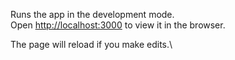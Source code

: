 

Runs the app in the development mode.\
Open [http://localhost:3000](http://localhost:3000) to view it in the browser.

The page will reload if you make edits.\
